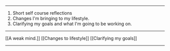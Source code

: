

---

1. Short self course reflections
2. Changes I'm bringing to my lifestyle.
3. Clarifying my goals and what I'm going to be working on.

---

[[A weak mind.]]
[[Changes to lifestyle]]
[[Clarifying my goals]]

---


